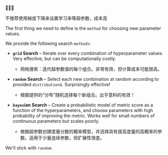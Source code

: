 🧹🧹🧹

不推荐使用梯度下降来设置学习率等超参数，成本高

The first thing we need to define is the `method` for choosing new parameter values.

We provide the following search `methods`:

- **`grid` Search** – Iterate over every combination of hyperparameter values. Very effective, but can be computationally costly.
  - 网格搜索：迭代超参数值的每个组合。非常有效，但计算成本可能很高。

- **`random` Search** – Select each new combination at random according to provided `distribution`s. Surprisingly effective!
  - 根据提供的“分布”随机选择每个新组合。出乎意料的有效！
- **`bayes`ian Search** – Create a probabilistic model of metric score as a function of the hyperparameters, and choose parameters with high probability of improving the metric. Works well for small numbers of continuous parameters but scales poorly.
  - 根据超参数创建度量分数的概率模型，并选择具有提高度量的高概率的参数。适用于少量连续参数，但扩展性很差。

We'll stick with `random`.